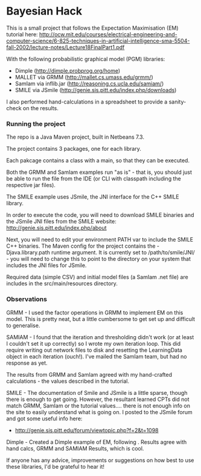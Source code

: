 # Bayesian Hack

This is a small project that follows the Expectation Maximisation (EM) tutorial here:
http://ocw.mit.edu/courses/electrical-engineering-and-computer-science/6-825-techniques-in-artificial-intelligence-sma-5504-fall-2002/lecture-notes/Lecture18FinalPart1.pdf


With the following probabilistic graphical model (PGM) libraries:

* Dimple (http://dimple.probprog.org/home)
* MALLET via GRMM (http://mallet.cs.umass.edu/grmm/)
* SamIam via inflib.jar (http://reasoning.cs.ucla.edu/samiam/)
* SMILE via JSmile (http://genie.sis.pitt.edu/index.php/downloads)


I also performed hand-calculations in a spreadsheet to provide a sanity-check on the results.


### Running the project

The repo is a Java Maven project, built in Netbeans 7.3.

The project contains 3 packages, one for each library.

Each pakcage contains a class with a main, so that they can be executed.

Both the GRMM and SamIam examples run "as is" - that is, you should just be able to run the file from the IDE (or CLI with classpath including the respective jar files).

The SMILE example uses JSmile, the JNI interface for the C++ SMILE library.


In order to execute the code, you will need to download SMILE binaries and the JSmile JNI files from the SMILE website:
http://genie.sis.pitt.edu/index.php/about


Next, you will need to edit your environment PATH var to include the SMILE C++ binaries.
The Maven config for the project contains the -Djava.library.path runtime argument.  It is currently set to /path/to/smile/JNI/ - you will need to change this to point to the directory on your system that includes the JNI files for JSmile.

Required data (simple CSV) and initial model files (a SamIam .net file) are includes in the src/main/resources directory.


### Observations

GRMM - I used the factor operations in GRMM to implement EM on this model.  This is pretty neat, but a little cumbersome to get set up and difficult to generalise.

SAMIAM - I found that the iteration and thresholding didn't work (or at least I couldn't set it up correctly) so I wrote my own iteration loop.  This did require writing out network files to disk and resetting the LearningData object in each iteration (ouch!).  I've mailed the SamIam team, but had no response as yet.

The results from GRMM and SamIam agreed with my hand-crafted calculations - the values described in the tutorial.

SMILE - The documentation of Smile and JSmile is a little sparse, though there is enough to get going.  However, the resultant learned CPTs did not match GRMM, SamIam or the tutorial values.... there is not enough info on the site to easily understand what is going on.  I posted to the JSmile forum and got some useful info here:
* http://genie.sis.pitt.edu/forum/viewtopic.php?f=2&t=1098

Dimple - Created a Dimple example of EM, following .  Results agree with hand calcs, GRMM and SAMIAM Results, which is cool.


If anyone has any advice, improvements or suggestions on how best to use these libraries, I'd be grateful to hear it!
